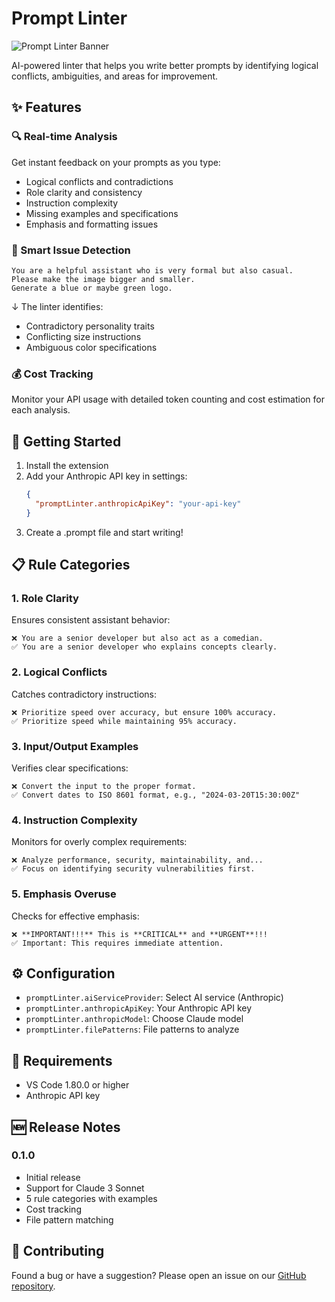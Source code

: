 # Prompt Linter

![Prompt Linter Banner](images/banner.png)

AI-powered linter that helps you write better prompts by identifying logical conflicts, ambiguities, and areas for improvement.

## ✨ Features

### 🔍 Real-time Analysis
Get instant feedback on your prompts as you type:
- Logical conflicts and contradictions
- Role clarity and consistency
- Instruction complexity
- Missing examples and specifications
- Emphasis and formatting issues

### 🎯 Smart Issue Detection
```prompt
You are a helpful assistant who is very formal but also casual.
Please make the image bigger and smaller.
Generate a blue or maybe green logo.
```
↓ The linter identifies:
- Contradictory personality traits
- Conflicting size instructions
- Ambiguous color specifications

### 💰 Cost Tracking
Monitor your API usage with detailed token counting and cost estimation for each analysis.

## 🚀 Getting Started

1. Install the extension
2. Add your Anthropic API key in settings:
   ```json
   {
     "promptLinter.anthropicApiKey": "your-api-key"
   }
   ```
3. Create a .prompt file and start writing!

## 📋 Rule Categories

### 1. Role Clarity
Ensures consistent assistant behavior:
```prompt
❌ You are a senior developer but also act as a comedian.
✅ You are a senior developer who explains concepts clearly.
```

### 2. Logical Conflicts
Catches contradictory instructions:
```prompt
❌ Prioritize speed over accuracy, but ensure 100% accuracy.
✅ Prioritize speed while maintaining 95% accuracy.
```

### 3. Input/Output Examples
Verifies clear specifications:
```prompt
❌ Convert the input to the proper format.
✅ Convert dates to ISO 8601 format, e.g., "2024-03-20T15:30:00Z"
```

### 4. Instruction Complexity
Monitors for overly complex requirements:
```prompt
❌ Analyze performance, security, maintainability, and...
✅ Focus on identifying security vulnerabilities first.
```

### 5. Emphasis Overuse
Checks for effective emphasis:
```prompt
❌ **IMPORTANT!!!** This is **CRITICAL** and **URGENT**!!!
✅ Important: This requires immediate attention.
```

## ⚙️ Configuration

* `promptLinter.aiServiceProvider`: Select AI service (Anthropic)
* `promptLinter.anthropicApiKey`: Your Anthropic API key
* `promptLinter.anthropicModel`: Choose Claude model
* `promptLinter.filePatterns`: File patterns to analyze

## 📝 Requirements

- VS Code 1.80.0 or higher
- Anthropic API key

## 🆕 Release Notes

### 0.1.0
- Initial release
- Support for Claude 3 Sonnet
- 5 rule categories with examples
- Cost tracking
- File pattern matching

## 🤝 Contributing

Found a bug or have a suggestion? Please open an issue on our [GitHub repository](https://github.com/your-username/prompt-linter). 